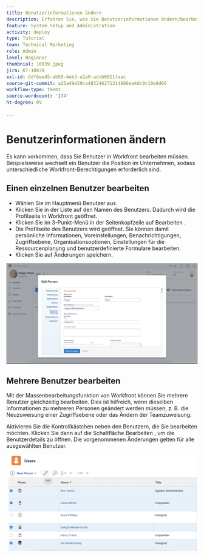 ```yaml
---
title: Benutzerinformationen ändern
description: Erfahren Sie, wie Sie Benutzerinformationen ändern/bearbeiten können.
feature: System Setup and Administration
activity: deploy
type: Tutorial
team: Technical Marketing
role: Admin
level: Beginner
thumbnial: 10039.jpeg
jira: KT-10039
exl-id: 6df6ee45-ab59-4eb3-a1a0-adcb0911faac
source-git-commit: a25a49e59ca483246271214886ea4dc9c10e8d66
workflow-type: tm+mt
source-wordcount: '174'
ht-degree: 0%

---
```


# Benutzerinformationen ändern

Es kann vorkommen, dass Sie Benutzer in Workfront bearbeiten müssen. Beispielsweise wechselt ein Benutzer die Position im Unternehmen, sodass unterschiedliche Workfront-Berechtigungen erforderlich sind.

## Einen einzelnen Benutzer bearbeiten

* Wählen Sie im Hauptmenü Benutzer aus.
* Klicken Sie in der Liste auf den Namen des Benutzers. Dadurch wird die Profilseite in Workfront geöffnet.
* Klicken Sie im 3-Punkt-Menü in der Seitenkopfzeile auf Bearbeiten .
* Die Profilseite des Benutzers wird geöffnet. Sie können damit persönliche Informationen, Voreinstellungen, Benachrichtigungen, Zugriffsebene, Organisationsoptionen, Einstellungen für die Ressourcenplanung und benutzerdefinierte Formulare bearbeiten.
* Klicken Sie auf Änderungen speichern.


![[!DNL Edit Person] Fenster](assets/mod_01.png)

## Mehrere Benutzer bearbeiten

Mit der Massenbearbeitungsfunktion von Workfront können Sie mehrere Benutzer gleichzeitig bearbeiten. Dies ist hilfreich, wenn dieselben Informationen zu mehreren Personen geändert werden müssen, z. B. die Neuzuweisung einer Zugriffsebene oder das Ändern der Teamzuweisung.

Aktivieren Sie die Kontrollkästchen neben den Benutzern, die Sie bearbeiten möchten. Klicken Sie dann auf die Schaltfläche Bearbeiten , um die Benutzerdetails zu öffnen. Die vorgenommenen Änderungen gelten für alle ausgewählten Benutzer.


![[!DNL Edit Person] Fenster](assets/mod_02.png)
